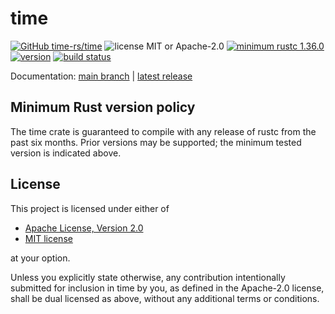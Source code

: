 # time

[![GitHub time-rs/time](https://img.shields.io/badge/GitHub-time--rs%2Ftime-9b88bb?logo=github&style=for-the-badge)](https://github.com/time-rs/time)
![license MIT or Apache-2.0](https://img.shields.io/badge/license-MIT%20or%20Apache--2.0-779a6b?style=for-the-badge)
[![minimum rustc 1.36.0](https://img.shields.io/badge/minimum%20rustc-1.36.0-c18170?logo=rust&style=for-the-badge)](https://www.whatrustisit.com)
[![version](https://img.shields.io/crates/v/time?color=97935d&logo=rust&style=for-the-badge)](https://crates.io/crates/time)
[![build status](https://img.shields.io/endpoint?url=https://runkit.io/jhpratt/time-rs-status-badge/branches/master)](https://github.com/time-rs/time/actions)

Documentation: [main branch](https://time-rs.github.io/time/index.html) | [latest release](https://docs.rs/time)

## Minimum Rust version policy

The time crate is guaranteed to compile with any release of rustc from the past
six months. Prior versions may be supported; the minimum tested version is
indicated above.

## License

This project is licensed under either of

- [Apache License, Version 2.0](https://github.com/time-rs/time/blob/main/LICENSE-Apache)
- [MIT license](https://github.com/time-rs/time/blob/main/LICENSE-MIT)

at your option.

Unless you explicitly state otherwise, any contribution intentionally submitted
for inclusion in time by you, as defined in the Apache-2.0 license, shall be
dual licensed as above, without any additional terms or conditions.
